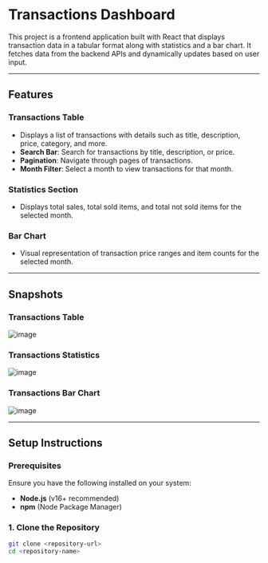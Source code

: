 # Transactions Dashboard

This project is a frontend application built with React that displays transaction data in a tabular format along with statistics and a bar chart. It fetches data from the backend APIs and dynamically updates based on user input.

---

## Features

### Transactions Table
- Displays a list of transactions with details such as title, description, price, category, and more.
- **Search Bar**: Search for transactions by title, description, or price.
- **Pagination**: Navigate through pages of transactions.
- **Month Filter**: Select a month to view transactions for that month.

### Statistics Section
- Displays total sales, total sold items, and total not sold items for the selected month.

### Bar Chart
- Visual representation of transaction price ranges and item counts for the selected month.

---

## Snapshots

### Transactions Table
![image](https://github.com/user-attachments/assets/65c005c1-2f64-447a-8cac-b75c23e810f6)


### Transactions Statistics
![image](https://github.com/user-attachments/assets/87bea37a-7459-40f0-b4cf-5ebcef4b332e)


### Transactions Bar Chart
![image](https://github.com/user-attachments/assets/1571dfb2-0989-446c-b676-a5c4ba98536d)


---

## Setup Instructions

### Prerequisites
Ensure you have the following installed on your system:
- **Node.js** (v16+ recommended)
- **npm** (Node Package Manager)

### 1. Clone the Repository
```bash
git clone <repository-url>
cd <repository-name>
